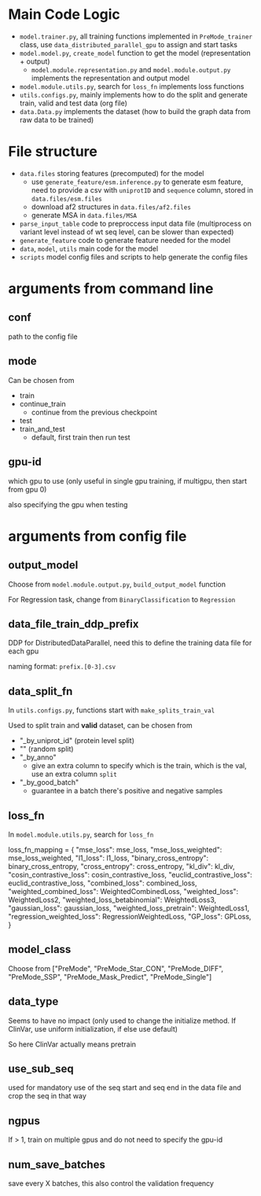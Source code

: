 # Main Code Logic

- `model.trainer.py`, all training functions implemented in `PreMode_trainer` class, use `data_distributed_parallel_gpu` to assign and start tasks
- `model.model.py`, `create_model` function to get the model (representation + output)
    - `model.module.representation.py` and `model.module.output.py` implements the representation and output model 
- `model.module.utils.py`, search for `loss_fn` implements loss functions
- `utils.configs.py`, mainly implements how to do the split and generate train, valid and test data (org file)
- `data.Data.py` implements the dataset (how to build the graph data from raw data to be trained)

# File structure

- `data.files` storing features (precomputed) for the model
    - use `generate_feature/esm.inference.py` to generate esm feature, need to provide a csv with `uniprotID` and `sequence` column, stored in `data.files/esm.files`
    - download af2 structures in `data.files/af2.files`
    - generate MSA in `data.files/MSA`
- `parse_input_table` code to preproccess input data file (multiprocess on variant level instead of wt seq level, can be slower than expected)
- `generate_feature` code to generate feature needed for the model
- `data`, `model`, `utils` main code for the model
- `scripts` model config files and scripts to help generate the config files

# arguments from command line

## conf

path to the config file

## mode

Can be chosen from 

- train
- continue_train
    - continue from the previous checkpoint
- test
- train_and_test
    - default, first train then run test

## gpu-id

which gpu to use (only useful in single gpu training, if multigpu, then start from gpu 0)

also specifying the gpu when testing

# arguments from config file

## output_model

Choose from `model.module.output.py`, `build_output_model` function

For Regression task, change from `BinaryClassification` to `Regression`

## data_file_train_ddp_prefix

DDP for DistributedDataParallel, need this to define the training data file for each gpu

naming format: `prefix.[0-3].csv`

## data_split_fn

In `utils.configs.py`, functions start with `make_splits_train_val`

Used to split train and **valid** dataset, can be chosen from 

- "_by_uniprot_id" (protein level split)
- "" (random split)
- "_by_anno"
    - give an extra column to specify which is the train, which is the val, use an extra column `split`
- "_by_good_batch"
    - guarantee in a batch there's positive and negative samples 


## loss_fn

In `model.module.utils.py`, search for `loss_fn`

loss_fn_mapping = {
    "mse_loss": mse_loss,
    "mse_loss_weighted": mse_loss_weighted,
    "l1_loss": l1_loss,
    "binary_cross_entropy": binary_cross_entropy,
    "cross_entropy": cross_entropy,
    "kl_div": kl_div,
    "cosin_contrastive_loss": cosin_contrastive_loss,
    "euclid_contrastive_loss": euclid_contrastive_loss,
    "combined_loss": combined_loss,
    "weighted_combined_loss": WeightedCombinedLoss,
    "weighted_loss": WeightedLoss2,
    "weighted_loss_betabinomial": WeightedLoss3,
    "gaussian_loss": gaussian_loss,
    "weighted_loss_pretrain": WeightedLoss1,   
    "regression_weighted_loss": RegressionWeightedLoss,
    "GP_loss": GPLoss,
}

## model_class

Choose from ["PreMode", "PreMode_Star_CON", "PreMode_DIFF", "PreMode_SSP", "PreMode_Mask_Predict", "PreMode_Single"]

## data_type

Seems to have no impact (only used to change the initialize method. If ClinVar, use uniform initialization, if else use default)

So here ClinVar actually means pretrain

## use_sub_seq

used for mandatory use of the seq start and seq end in the data file and crop the seq in that way

## ngpus

If > 1, train on multiple gpus and do not need to specify the gpu-id

## num_save_batches

save every X batches, this also control the validation frequency
